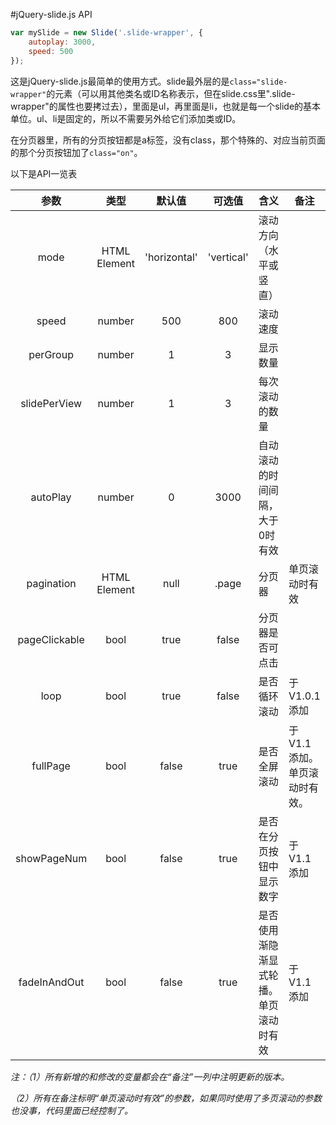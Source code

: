 #jQuery-slide.js API

```javascript
var mySlide = new Slide('.slide-wrapper', {
	autoplay: 3000,
	speed: 500
});
```

这是jQuery-slide.js最简单的使用方式。slide最外层的是`class="slide-wrapper"`的元素（可以用其他类名或ID名称表示，但在slide.css里".slide-wrapper"的属性也要拷过去），里面是ul，再里面是li，也就是每一个slide的基本单位。ul、li是固定的，所以不需要另外给它们添加类或ID。

在分页器里，所有的分页按钮都是a标签，没有class，那个特殊的、对应当前页面的那个分页按钮加了`class="on"`。

以下是API一览表

| 参数 | 类型 | 默认值 | 可选值 | 含义 | 备注
| :----: | :----: | :----: | :----: | ----- | ----- |
| mode | HTML Element | 'horizontal' | 'vertical' | 滚动方向（水平或竖直）| |
| speed | number | 500 | 800 | 滚动速度 | |
| perGroup | number | 1 | 3 | 显示数量 | |
| slidePerView | number | 1 | 3 | 每次滚动的数量 | |
| autoPlay | number | 0 | 3000 |自动滚动的时间间隔，大于0时有效 | |
| pagination | HTML Element | null | .page | 分页器 | 单页滚动时有效 |
| pageClickable | bool | true | false | 分页器是否可点击 | |
| loop | bool | true | false | 是否循环滚动 | 于V1.0.1添加 |
| fullPage | bool | false | true | 是否全屏滚动 | 于V1.1添加。单页滚动时有效。 |
| showPageNum | bool | false | true | 是否在分页按钮中显示数字 | 于V1.1添加 |
| fadeInAndOut | bool | false | true | 是否使用渐隐渐显式轮播。单页滚动时有效 | 于V1.1添加 |
_注：（1）所有新增的和修改的变量都会在“备注”一列中注明更新的版本。_

_（2）所有在备注标明“单页滚动时有效”的参数，如果同时使用了多页滚动的参数也没事，代码里面已经控制了。_